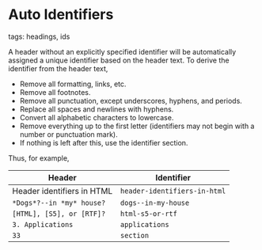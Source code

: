 # Auto Identifiers

tags: headings, ids

A header without an explicitly specified identifier will be automatically assigned
a unique identifier based on the header text. To derive the identifier from the header text,

- Remove all formatting, links, etc.
- Remove all footnotes.
- Remove all punctuation, except underscores, hyphens, and periods.
- Replace all spaces and newlines with hyphens.
- Convert all alphabetic characters to lowercase.
- Remove everything up to the first letter (identifiers may not begin with a number or punctuation mark).
- If nothing is left after this, use the identifier section.

Thus, for example,

Header                       |  Identifier
---------------------------- | ------------
Header identifiers in HTML   |	`header-identifiers-in-html`
`*Dogs*?--in *my* house?`    |	`dogs--in-my-house`
`[HTML], [S5], or [RTF]?`    |  `html-s5-or-rtf`
`3. Applications`            |  `applications`
`33`	                       |  `section`

